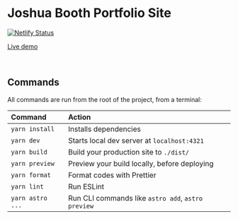 # Joshua Booth Portfolio Site

[![Netlify Status](https://api.netlify.com/api/v1/badges/01601b5d-95b6-48ee-9a01-307dbf2cb079/deploy-status)](https://app.netlify.com/sites/joshuabooth/deploys)

[Live demo](https://joshua-booth-astro.netlify.app/)

<br>

## Commands

All commands are run from the root of the project, from a terminal:

| Command               | Action                                             |
| :-------------------- | :------------------------------------------------- |
| `yarn install`        | Installs dependencies                              |
| `yarn dev`            | Starts local dev server at `localhost:4321`        |
| `yarn build`          | Build your production site to `./dist/`            |
| `yarn preview`        | Preview your build locally, before deploying       |
| `yarn format`         | Format codes with Prettier                         |
| `yarn lint`           | Run ESLint                                         |
| `yarn astro ...`      | Run CLI commands like `astro add`, `astro preview` |
